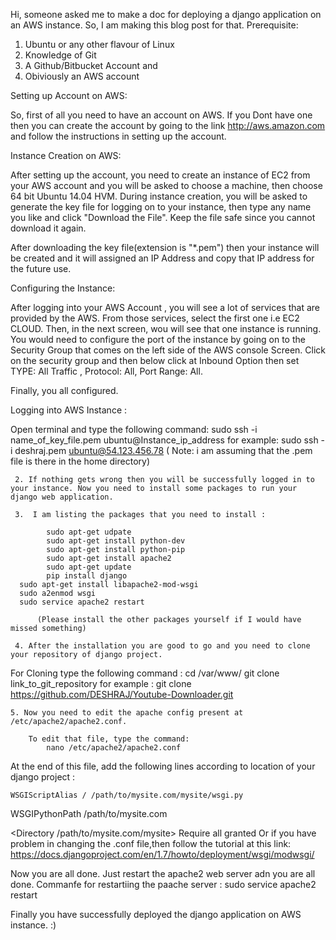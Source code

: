 Hi, someone asked me to make a doc for deploying a django application on an AWS instance. So, I am making this blog post for that.
Prerequisite:

1. Ubuntu or any other flavour of Linux
2. Knowledge of Git 
3. A Github/Bitbucket Account and 
4. Obiviously an AWS account

Setting up Account on AWS:

So, first of all you need to have an account on AWS. If you Dont have one then you can create the account by going to the link http://aws.amazon.com and follow the instructions in setting up the account.   

Instance Creation on AWS:

After setting up the account, you need to create an instance of EC2 from your AWS account and you 
will be asked to choose a machine, then choose 64 bit Ubuntu 14.04 HVM. During instance creation, you will be asked to generate the key file for logging on to your instance, then type any name you like and click "Download the File". Keep the file safe since you cannot download it again. 

After downloading the key file(extension is "*.pem") then your instance will be created and it will assigned an IP Address and copy that IP address for the future use. 

Configuring the Instance:

After logging into your AWS Account , you will see a lot of services that are provided by the AWS. From those services, select the first one i.e EC2 CLOUD. Then, in the next screen, wou will see that one instance is running. You would need to configure the  port of the instance by going on to the Security Group that comes on the left side of the AWS console Screen. Click on the security group and then below click at Inbound Option then set TYPE: All Traffic , Protocol: All, Port Range: All.

Finally, you all configured. 

Logging into AWS Instance :

Open terminal and type the following command:
sudo ssh -i name_of_key_file.pem ubuntu@Instance_ip_address
for example: sudo ssh -i deshraj.pem ubuntu@54.123.456.78 
          ( Note: i am assuming that the .pem file is there in the home directory)
   
     2. If nothing gets wrong then you will be successfully logged in to your instance. Now you need to install some packages to run your django web application.

     3.  I am listing the packages that you need to install :

            sudo apt-get udpate
            sudo apt-get install python-dev
            sudo apt-get install python-pip
            sudo apt-get install apache2
            sudo apt-get update
            pip install django
      sudo apt-get install libapache2-mod-wsgi
      sudo a2enmod wsgi
      sudo service apache2 restart 

          (Please install the other packages yourself if I would have missed something)
 
     4. After the installation you are good to go and you need to clone your repository of django project.

For Cloning type the following command :
             cd /var/www/
             git clone link_to_git_repository
 for example : git clone https://github.com/DESHRAJ/Youtube-Downloader.git

    5. Now you need to edit the apache config present at /etc/apache2/apache2.conf.

        To edit that file, type the command:
            nano /etc/apache2/apache2.conf

 At the end of this file, add the following lines according to location of your django project :
            
    WSGIScriptAlias / /path/to/mysite.com/mysite/wsgi.py
  WSGIPythonPath /path/to/mysite.com

  <Directory /path/to/mysite.com/mysite>
  <Files wsgi.py>
     Require all granted
  </Files>
  </Directory>
Or if you have problem in changing the .conf file,then follow the tutorial at this link: https://docs.djangoproject.com/en/1.7/howto/deployment/wsgi/modwsgi/

Now you are all done. Just restart the apache2 web server adn you are all done.
Commanfe for restartiing the paache server :
sudo service apache2 restart

Finally you have successfully deployed the django application on AWS instance. :) 